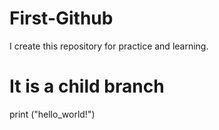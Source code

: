 # First-Github
I create this repository for practice and learning.

# It is a child branch
print ("hello_world!")
